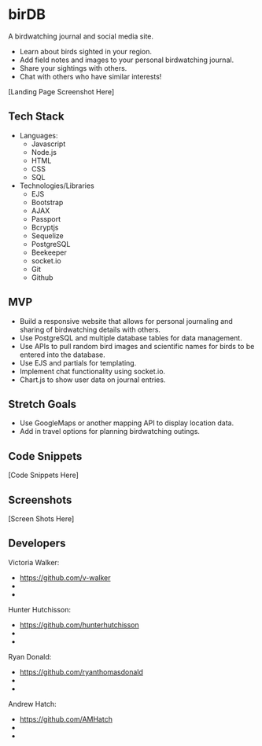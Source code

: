 # birDB
A birdwatching journal and social media site. 
- Learn about birds sighted in your region.
- Add field notes and images to your personal birdwatching journal.
- Share your sightings with others.
- Chat with others who have similar interests!

[Landing Page Screenshot Here]

## Tech Stack
- Languages:
    - Javascript
    - Node.js
    - HTML
    - CSS
    - SQL
- Technologies/Libraries
    - EJS
    - Bootstrap
    - AJAX
    - Passport
    - Bcryptjs
    - Sequelize
    - PostgreSQL
    - Beekeeper
    - socket.io
    - Git
    - Github

## MVP
- Build a responsive website that allows for personal journaling and sharing of birdwatching details with others. 
- Use PostgreSQL and multiple database tables for data management.
- Use APIs to pull random bird images and scientific names for birds to be entered into the database.
- Use EJS and partials for templating.
- Implement chat functionality using socket.io.
- Chart.js to show user data on journal entries.


## Stretch Goals
- Use GoogleMaps or another mapping API to display location data.
- Add in travel options for planning birdwatching outings.

## Code Snippets

[Code Snippets Here]

## Screenshots

[Screen Shots Here]

## Developers

Victoria Walker: 

- https://github.com/v-walker
-
-

Hunter Hutchisson:

- https://github.com/hunterhutchisson
-
-

Ryan Donald:

- https://github.com/ryanthomasdonald
-
-

Andrew Hatch:

- https://github.com/AMHatch
-
-


